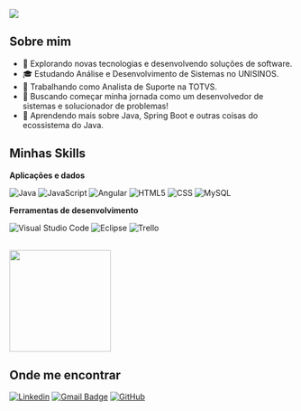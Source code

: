 ![](https://komarev.com/ghpvc/?username=iuricode&color=006bed)

## Sobre mim

- 🤔 Explorando novas tecnologias e desenvolvendo soluções de software.
- 🎓 Estudando Análise e Desenvolvimento de Sistemas no UNISINOS.
- 💼 Trabalhando como Analista de Suporte na TOTVS.
- 💭 Buscando começar minha jornada como um desenvolvedor de sistemas e solucionador de problemas!
- 🌱 Aprendendo mais sobre Java, Spring Boot e outras coisas do ecossistema do Java.

## Minhas Skills

**Aplicações e dados**

![Java](https://img.shields.io/badge/-Java-333333?style=flat&logo=Java&logoColor=007396)
![JavaScript](https://img.shields.io/badge/-JavaScript-333333?style=flat&logo=javascript)
![Angular](https://img.shields.io/badge/Angular-DD0031?style=for-the-badge&logo=angular&logoColor=white)
![HTML5](https://img.shields.io/badge/-HTML5-333333?style=flat&logo=HTML5)
![CSS](https://img.shields.io/badge/-CSS-333333?style=flat&logo=CSS3&logoColor=1572B6)
![MySQL](https://img.shields.io/badge/-MySQL-333333?style=flat&logo=mysql)

**Ferramentas de desenvolvimento**

![Visual Studio Code](https://img.shields.io/badge/-Visual%20Studio%20Code-333333?style=flat&logo=visual-studio-code&logoColor=007ACC)
![Eclipse](https://img.shields.io/badge/-Eclipse-333333?style=flat&logo=eclipse-ide&logoColor=2C2255)
![Trello](https://img.shields.io/badge/-Trello-333333?style=flat&logo=trello&logoColor=007ACC)

<br/>

<a href="https://github.com/abreuzit0" title="Perfil do Lucas">
  <img height="180em" src="https://github-readme-stats.vercel.app/api?username=abreuzit0&theme=dracula&show_icons=true" />
</a>

## Onde me encontrar

[![Linkedin](https://img.shields.io/badge/-username-blue?style=flat-square&logo=Linkedin&logoColor=white&link=https://www.linkedin.com/in/lucas-abreu/)](https://www.linkedin.com/in/lucas-abreu/)
[![Gmail Badge](https://img.shields.io/badge/-seuemail@email.com-006bed?style=flat-square&logo=Gmail&logoColor=white&link=mailto:lucasabreuthree@gmail.com)](mailto:lucasabreuthree@gmail.com)
[![GitHub](https://img.shields.io/github/followers/iuricode?label=follow&style=social)](https://github.com/abreuzit0)
